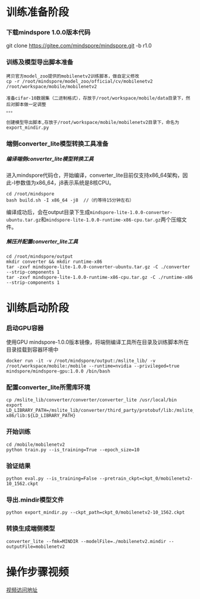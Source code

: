 # 训练准备阶段
### 下载mindspore 1.0.0版本代码
git clone https://gitee.com/mindspore/mindspore.git -b r1.0

### 训练及模型导出脚本准备
```
拷贝官方model_zoo提供的mobilenetv2训练脚本，做自定义修改
cp -r /root/mindspore/model_zoo/official/cv/mobilenetv2 /root/workspace/mobile/mobilenetv2

准备cifar-10数据集（二进制格式），存放于/root/workspace/mobile/data目录下，然后对脚本做一定调整
。。。

创建模型导出脚本,存放于/root/workspace/mobile/mobilenetv2目录下，命名为export_mindir.py
```

### 端侧converter_lite模型转换工具准备
##### 编译端侧converter_lite模型转换工具
进入mindspore代码仓，开始编译，converter_lite目前仅支持x86_64架构，因此-I参数值为x86_64，j8表示系统是8核CPU。
```
cd /root/mindspore
bash build.sh -I x86_64 -j8  //（约等待15分钟左右）
```
编译成功后，会在output目录下生成`mindspore-lite-1.0.0-converter-ubuntu.tar.gz`和`mindspore-lite-1.0.0-runtime-x86-cpu.tar.gz`两个压缩文件。

##### 解压并配置converter_lite工具
```
cd /root/mindspore/output
mkdir converter && mkdir runtime-x86
tar -zxvf mindspore-lite-1.0.0-converter-ubuntu.tar.gz -C ./converter --strip-components 1
tar -zxvf mindspore-lite-1.0.0-runtime-x86-cpu.tar.gz -C ./runtime-x86 --strip-components 1
```


# 训练启动阶段
### 启动GPU容器
使用GPU mindspore-1.0.0版本镜像，将端侧编译工具所在目录及训练脚本所在目录挂载到容器环境中
```
docker run -it -v /root/mindspore/output:/mslite_lib/ -v /root/workspace/mobile:/mobile --runtime=nvidia --privileged=true mindspore/mindspore-gpu:1.0.0 /bin/bash
```

### 配置converter_lite所需库环境
```
cp /mslite_lib/converter/converter/converter_lite /usr/local/bin
export LD_LIBRARY_PATH=/mslite_lib/converter/third_party/protobuf/lib:/mslite_lib/converter/third_party/flatbuffers/lib:/mslite_lib/runtime-x86/lib:${LD_LIBRARY_PATH}
```

### 开始训练
```
cd /mobile/mobilenetv2
python train.py --is_training=True --epoch_size=10
```

### 验证结果
```
python eval.py --is_training=False --pretrain_ckpt=ckpt_0/mobilenetv2-10_1562.ckpt
```

### 导出.mindir模型文件
```
python export_mindir.py --ckpt_path=ckpt_0/mobilenetv2-10_1562.ckpt
```

### 转换生成端侧模型
```
converter_lite --fmk=MINDIR --modelFile=./mobilenetv2.mindir --outputFile=mobilenetv2
```

# 操作步骤视频
[视频访问地址](https://mslite-app.obs.cn-north-4.myhuaweicloud.com:443/%E6%93%8D%E4%BD%9C%E8%A7%86%E9%A2%91-%E7%BB%88%E7%89%882.mp4?AccessKeyId=PQ7DQUATQUMX3VMMPIPM&Expires=1606355515&Signature=A5ZpMN1CqGm8btd57Egvf9LjSuQ%3D)


